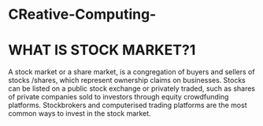 # CReative-Computing-
<h1>WHAT IS STOCK MARKET?1</h1>
A stock market or a share market, is a congregation of buyers and sellers of stocks /shares, which represent ownership claims on businesses. Stocks can be listed on a public stock exchange or privately traded, such as shares of private companies sold to investors through equity crowdfunding platforms. Stockbrokers and computerised trading platforms are the most common ways to invest in the stock market.
